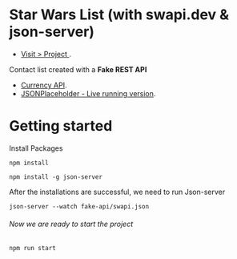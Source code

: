 # Star Wars List (with swapi.dev & json-server)

- [Visit > Project ](https://personal-finance-tracker.surge.sh/).

Contact list created with a **Fake REST API**

- [Currency API](https://api.vatcomply.com/rates).
- [JSONPlaceholder - Live running version](https://jsonplaceholder.typicode.com/).

# Getting started

Install Packages

```
npm install
```

```
npm install -g json-server
```

After the installations are successful, we need to run Json-server

```
json-server --watch fake-api/swapi.json
```

###### Now we are ready to start the project

```
npm run start
```
<br>







